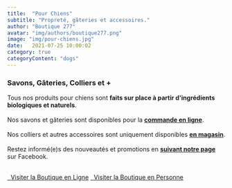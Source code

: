 ```yaml
---
title:  "Pour Chiens"
subtitle: "Propreté, gâteries et accessoires."
author: "Boutique 277"
avatar: "img/authors/boutique277.png"
image: "img/pour-chiens.jpg"
date:   2021-07-25 10:00:02
category: true
categoryContent: "dogs"
---
```


### Savons, Gâteries, Colliers et +
Tous nos produits pour chiens sont <strong>faits sur place à partir d'ingrédients biologiques et naturels</strong>.
<br /><br />Nos savons et gâteries sont disponibles pour la <strong><a href="http://enligne.boutique277.com"><i class="fa fa-shopping-cart fa-1x"></i> <u>commande en ligne</u></a></strong>.
<br /><br />
Nos colliers et autres accessoires sont uniquement disponibles <strong><a href="/boutique.html#directions"><i class="fa fa-home fa-1x"></i> <u>en magasin</u></a></strong>.
<br /><br />Restez informé(e)s des nouveautés et promotions en <strong><a href="https://www.facebook.com/boutique277" target="_blank"><i class="fa fa-facebook-square fa-1x"></i> <u>suivant notre page</u></a></strong> sur Facebook.
<br /><br />
<p class="primary-button">
    <a href="http://enligne.boutique277.com"><i class="fa fa-shopping-cart fa-1x"></i>&nbsp;&nbsp;Visiter la Boutique en Ligne</a>
    <a href="/boutique.html#directions"><i class="fa fa-home fa-1x"></i>&nbsp;&nbsp;Visiter la Boutique en Personne</a>
</p>
